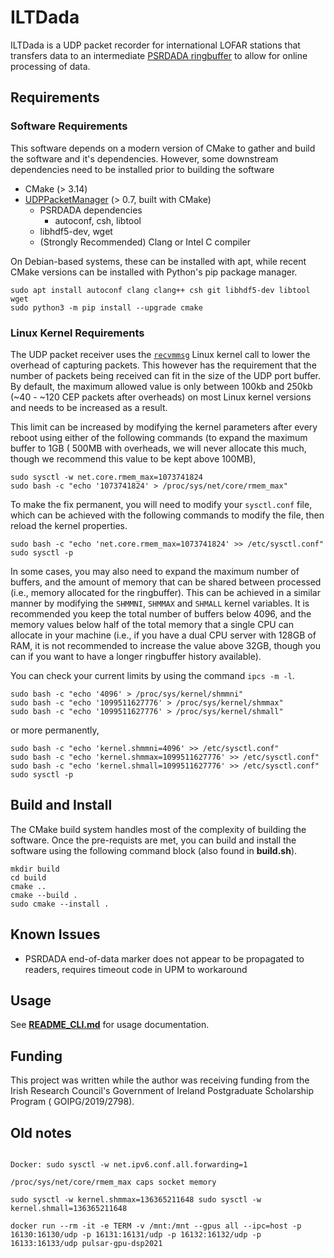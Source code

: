 ILTDada
=======

ILTDada is a UDP packet recorder for international LOFAR stations that transfers data to an intermediate [PSRDADA ringbuffer](http://psrdada.sourceforge.net/)
to allow for online processing of data.


Requirements
------------

### Software Requirements

This software depends on a modern version of CMake to gather and build the software and it's dependencies. However, some downstream dependencies need to be
installed prior to building the software

- CMake (> 3.14)
- [UDPPacketManager](https://github.com/David-McKenna/udpPacketManager) (> 0.7, built with CMake)
	- PSRDADA dependencies
		- autoconf, csh, libtool
	- libhdf5-dev, wget
	- (Strongly Recommended) Clang or Intel C compiler

On Debian-based systems, these can be installed with apt, while recent CMake versions can be installed with Python's pip package manager.

```shell
sudo apt install autoconf clang clang++ csh git libhdf5-dev libtool wget
sudo python3 -m pip install --upgrade cmake
```

### Linux Kernel Requirements

The UDP packet receiver uses the [`recvmmsg`](https://man7.org/linux/man-pages/man2/recvmmsg.2.html) Linux kernel call to lower the overhead of capturing
packets. This however has the requirement that the number of packets being received can fit in the size of the UDP port buffer. By default, the maximum allowed
value is only between 100kb and 250kb (~40 - ~120 CEP packets after overheads) on most Linux kernel versions and needs to be increased as a result.

This limit can be increased by modifying the kernel parameters after every reboot using either of the following commands (to expand the maximum buffer to 1GB (
500MB with overheads, we will never allocate this much, though we recommend this value to be kept above 100MB),

```shell
sudo sysctl -w net.core.rmem_max=1073741824
sudo bash -c "echo '1073741824' > /proc/sys/net/core/rmem_max"
```

To make the fix permanent, you will need to modify your `sysctl.conf` file, which can be achieved with the following commands to modify the file, then reload
the kernel properties.

```shell
sudo bash -c "echo 'net.core.rmem_max=1073741824' >> /etc/sysctl.conf"
sudo sysctl -p
```

In some cases, you may also need to expand the maximum number of buffers, and the amount of memory that can be shared between processed (i.e., memory allocated
for the ringbuffer). This can be achieved in a similar manner by modifying the `SHMMNI`, `SHMMAX` and `SHMALL` kernel variables. It is recommended you keep the
total number of buffers below 4096, and the memory values below half of the total memory that a single CPU can allocate in your machine (i.e., if you have a
dual CPU server with 128GB of RAM, it is not recommended to increase the value above 32GB, though you can if you want to have a longer ringbuffer history
available).

You can check your current limits by using the command `ipcs -m -l`.

```shell
sudo bash -c "echo '4096' > /proc/sys/kernel/shmmni"
sudo bash -c "echo '1099511627776' > /proc/sys/kernel/shmmax"
sudo bash -c "echo '1099511627776' > /proc/sys/kernel/shmall"
```

or more permanently,

```shell
sudo bash -c "echo 'kernel.shmmni=4096' >> /etc/sysctl.conf"
sudo bash -c "echo 'kernel.shmmax=1099511627776' >> /etc/sysctl.conf"
sudo bash -c "echo 'kernel.shmall=1099511627776' >> /etc/sysctl.conf"
sudo sysctl -p
```

Build and Install
-----
The CMake build system handles most of the complexity of building the software. Once the pre-requists are met, you can build and install the software using the following command block (also found in **build.sh**).

```shell
mkdir build
cd build
cmake ..
cmake --build .
sudo cmake --install .
```

Known Issues
------------
 - PSRDADA end-of-data marker does not appear to be propagated to readers, requires timeout code in UPM to workaround

Usage
-----
See **[README_CLI.md](docs/README_CLI.md)** for usage documentation.

Funding
-------
This project was written while the author was receiving funding from the Irish Research Council's Government of Ireland Postgraduate Scholarship Program (
GOIPG/2019/2798).


Old notes
---------
```shell

Docker: sudo sysctl -w net.ipv6.conf.all.forwarding=1

/proc/sys/net/core/rmem_max caps socket memory

sudo sysctl -w kernel.shmmax=136365211648 sudo sysctl -w kernel.shmall=136365211648

docker run --rm -it -e TERM -v /mnt:/mnt --gpus all --ipc=host -p 16130:16130/udp -p 16131:16131/udp -p 16132:16132/udp -p 16133:16133/udp pulsar-gpu-dsp2021
```
